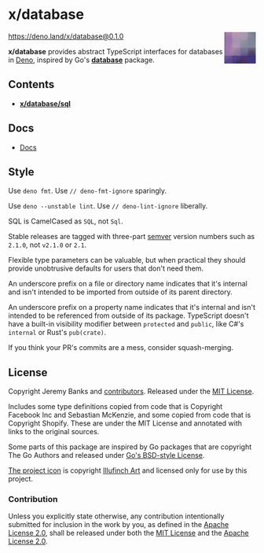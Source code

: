 # x/database

<img src="./icon.png" height="64" align="right">

https://deno.land/x/database@0.1.0

**x/database** provides abstract TypeScript interfaces for databases in [Deno],
inspired by Go's [**database**](https://golang.org/pkg/database/) package.

[Deno]: https://deno.land/

## Contents

- [**x/database/sql**](./sql/)

## Docs

- [Docs](./docs/)

## Style

Use `deno fmt`. Use `// deno-fmt-ignore` sparingly.

Use `deno --unstable lint`. Use `// deno-lint-ignore` liberally.

SQL is CamelCased as `SQL`, not `Sql`.

Stable releases are tagged with three-part [semver] version numbers such as
`2.1.0`, not `v2.1.0` or `2.1`.

[semver]: https://semver.org/spec/v2.0.0.html

Flexible type parameters can be valuable, but when practical they should provide
unobtrusive defaults for users that don't need them.

An underscore prefix on a file or directory name indicates that it's internal
and isn't intended to be imported from outside of its parent directory.

An underscore prefix on a property name indicates that it's internal and isn't
intended to be referenced from outside of its package. TypeScript doesn't have a
built-in visibility modifier between `protected` and `public`, like C#'s
`internal` or Rust's `pub(crate)`.

If you think your PR's commits are a mess, consider squash-merging.

## License

Copyright Jeremy Banks and [contributors]. Released under the [MIT License].

[contributors]: https://github.com/jeremyBanks/database/graphs/contributors
[MIT License]: http://opensource.org/licenses/MIT

Includes some type definitions copied from code that is Copyright Facebook Inc
and Sebastian McKenzie, and some copied from code that is Copyright Shopify.
These are under the MIT License and annotated with links to the original
sources.

Some parts of this package are inspired by Go packages that are copyright The Go
Authors and released under [Go's BSD-style License].

[Go's BSD-style License]: https://golang.org/LICENSE

[The project icon](./icon.png) is copyright
[Illufinch Art](https://www.illufinch.com/) and licensed only for use by this
project.

### Contribution

Unless you explicitly state otherwise, any contribution intentionally submitted
for inclusion in the work by you, as defined in the [Apache License 2.0], shall
be released under both the [MIT License] and the [Apache License 2.0].

[Apache License 2.0]: http://www.apache.org/licenses/LICENSE-2.0
